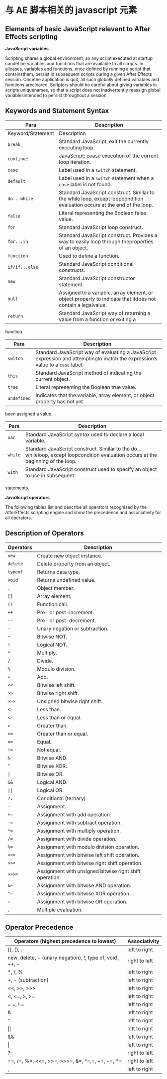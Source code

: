 # 与 AE 脚本相关的 javascript 元素

## Elements of basic JavaScript relevant to After Effects scripting

**JavaScript variables**

Scripting shares a global environment, so any script executed at startup candefine variables and functions that are available to all scripts. In allcases, variables and functions, once defined by running a script that containsthem, persist in subsequent scripts during a given After Effects session. Oncethe application is quit, all such globally defined variables and functions arecleared. Scripters should be careful about giving variables in scripts uniquenames, so that a script does not inadvertently reassign global variablesintended to persist throughout a session.

## Keywords and Statement Syntax

| Para              | Description                                                                                                              |
| ----------------- | ------------------------------------------------------------------------------------------------------------------------ |
| Keyword/Statement | Description                                                                                                              |
| `break`           | Standard JavaScript; exit the currently executing loop.                                                                  |
| `continue`        | JavaScript; cease execution of the current loop iteration.                                                               |
| `case`            | Label used in a `switch` statement.                                                                                      |
| `default`         | Label used in a `switch` statement when a `case` label is not found.                                                     |
| `do...while`      | Standard JavaScript construct. Similar to the while loop, except loopcondition evaluation occurs at the end of the loop. |
| `false`           | Literal representing the Boolean false value.                                                                            |
| `for`             | Standard JavaScript loop construct.                                                                                      |
| `for...in`        | Standard JavaScript construct. Provides a way to easily loop through theproperties of an object.                         |
| `function`        | Used to define a function.                                                                                               |
| `if/if...else`    | Standard JavaScript conditional constructs.                                                                              |
| `new`             | Standard JavaScript constructor statement.                                                                               |
| `null`            | Assigned to a variable, array element, or object property to indicate that itdoes not contain a legalvalue.              |
| `return`          | Standard JavaScript way of returning a value from a function or exiting a                                                |

function.

| Para        | Description                                                                                                                    |
| ----------- | ------------------------------------------------------------------------------------------------------------------------------ |
| `switch`    | Standard JavaScript way of evaluating a JavaScript expression and attemptingto match the expression’s value to a `case` label. |
| `this`      | Standard JavaScript method of indicating the current object.                                                                   |
| `true`      | Literal representing the Boolean true value.                                                                                   |
| `undefined` | Indicates that the variable, array element, or object property has not yet                                                     |

been assigned a value.

| Para    | Description                                                                                                                      |
| ------- | -------------------------------------------------------------------------------------------------------------------------------- |
| `var`   | Standard JavaScript syntax used to declare a local variable.                                                                     |
| `while` | Standard JavaScript construct. Similar to the do…whileloop, except loopcondition evaluation occurs at the beginning of the loop. |
| `with`  | Standard JavaScript construct used to specify an object to use in subsequent                                                     |

statements.

**JavaScript operators**

The following tables list and describe all operators recognized by the AfterEffects scripting engine and show the precedence and associativity for all
operators.

## Description of Operators

| Operators | Description                                             |
| --------- | ------------------------------------------------------- |
| `new`     | Create new object instance.                             |
| `delete`  | Delete property from an object.                         |
| `typeof`  | Returns data type.                                      |
| `void`    | Returns undefined value.                                |
| `.`       | Object member.                                          |
| `[]`      | Array element.                                          |
| `()`      | Function call.                                          |
| `++`      | Pre- or post-increment.                                 |
| `--`      | Pre- or post-decrement.                                 |
| `-`       | Unary negation or subtraction.                          |
| `~`       | Bitwise NOT.                                            |
| `!`       | Logical NOT.                                            |
| `*`       | Multiply.                                               |
| `/`       | Divide.                                                 |
| `%`       | Modulo division.                                        |
| `+`       | Add.                                                    |
| `<<`      | Bitwise left shift.                                     |
| `>>`      | Bitwise right shift.                                    |
| `>>>`     | Unsigned bitwise right shift.                           |
| `<`       | Less than.                                              |
| `<=`      | Less than or equal.                                     |
| `>`       | Greater than.                                           |
| `>=`      | Greater than or equal.                                  |
| `==`      | Equal.                                                  |
| `!=`      | Not equal.                                              |
| `&`       | Bitwise AND.                                            |
| `^`       | Bitwise XOR.                                            |
| `\|`      | Bitwise OR.                                             |
| `&&`      | Logical AND.                                            |
| `\|\|`    | Logical OR.                                             |
| `?:`      | Conditional (ternary).                                  |
| `=`       | Assignment.                                             |
| `+=`      | Assignment with add operation.                          |
| `-=`      | Assignment with subtract operation.                     |
| `*=`      | Assignment with multiply operation.                     |
| `/=`      | Assignment with divide operation.                       |
| `%=`      | Assignment with modulo division operation.              |
| `<<=`     | Assignment with bitwise left shift operation.           |
| `>>=`     | Assignment with bitwise right shift operation.          |
| `>>>=`    | Assignment with unsigned bitwise right shift operation. |
| `&=`      | Assignment with bitwise AND operation.                  |
| `^=`      | Assignment with bitwise XOR operation.                  |
| `=`       | Assignment with bitwise OR operation.                   |
| `,`       | Multiple evaluation.                                    |

## Operator Precedence

| Operators (highest precedence to lowest)                  | Associativity |
| --------------------------------------------------------- | ------------- |
| [], (), .                                                 | left to right |
| new, delete, - (unary negation), !, type of, void , ++, – | right to left |
| \*, /, %                                                  | left to right |
| +, - (subtraction)                                        | left to right |
| <<, >>, >>>                                               | left to right |
| <, <=, >, >=                                              | left to right |
| = =, ! =                                                  | left to right |
| &                                                         | left to right |
| ^                                                         | left to right |
| \|\|                                                      | left to right |
| &&                                                        | left to right |
| \|                                                        | left to right |
| ?:                                                        | right to left |
| ==, /=, %=, <<=, >>=, >>>=, &=, ^=,=, +=, -=, \*=         | right to left |
| ,                                                         | left to right |

